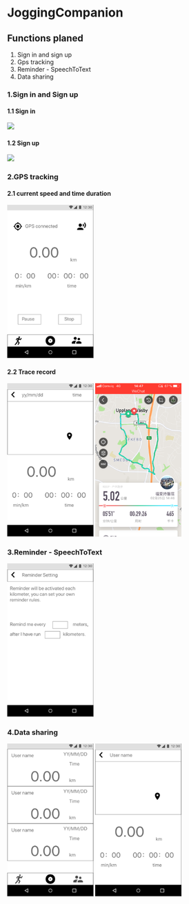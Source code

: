 # JoggingCompanion

## Functions planed
 1. Sign in and sign up
 2. Gps tracking
 3. Reminder - SpeechToText
 4. Data sharing
 
### 1.Sign in and Sign up
#### 1.1 Sign in
<image src = "file.md/signIn.PNG" width = 200>
  
#### 1.2 Sign up
<image src = "file.md/signUp.PNG" width = 200>
  
### 2.GPS tracking

#### 2.1 current speed and time duration
<img src = "file.md/joggingPage.PNG" width = 200>

#### 2.2 Trace record
<img src = "file.md/own%20Detail.PNG" width = 200>
<img src = "file.md/exampel.PNG" width =200>

### 3.Reminder - SpeechToText
<img src = "file.md/reminder.PNG" width = 200>

### 4.Data sharing
<img src = "file.md/public.PNG" width = 200>
<img src = "file.md/publicDetai.PNG" width =200>
